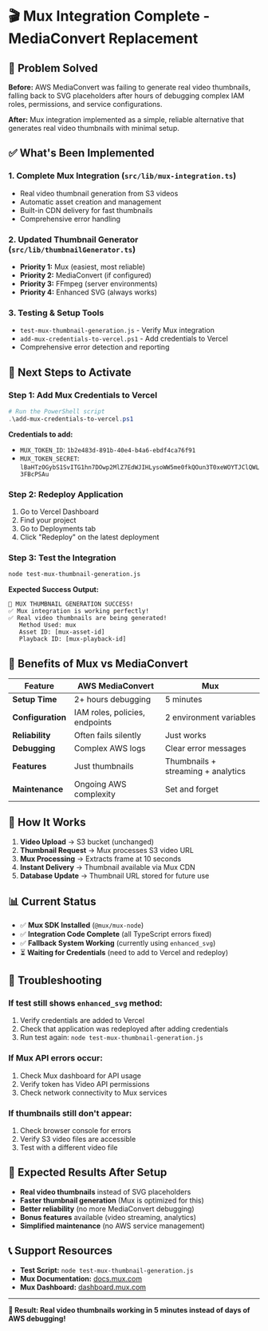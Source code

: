 # 🎬 Mux Integration Complete - MediaConvert Replacement

## 🎯 **Problem Solved**

**Before:** AWS MediaConvert was failing to generate real video thumbnails, falling back to SVG placeholders after hours of debugging complex IAM roles, permissions, and service configurations.

**After:** Mux integration implemented as a simple, reliable alternative that generates real video thumbnails with minimal setup.

## ✅ **What's Been Implemented**

### **1. Complete Mux Integration (`src/lib/mux-integration.ts`)**
- Real video thumbnail generation from S3 videos
- Automatic asset creation and management
- Built-in CDN delivery for fast thumbnails
- Comprehensive error handling

### **2. Updated Thumbnail Generator (`src/lib/thumbnailGenerator.ts`)**
- **Priority 1:** Mux (easiest, most reliable)
- **Priority 2:** MediaConvert (if configured)
- **Priority 3:** FFmpeg (server environments)
- **Priority 4:** Enhanced SVG (always works)

### **3. Testing & Setup Tools**
- `test-mux-thumbnail-generation.js` - Verify Mux integration
- `add-mux-credentials-to-vercel.ps1` - Add credentials to Vercel
- Comprehensive error detection and reporting

## 🚀 **Next Steps to Activate**

### **Step 1: Add Mux Credentials to Vercel**
```powershell
# Run the PowerShell script
.\add-mux-credentials-to-vercel.ps1
```

**Credentials to add:**
- `MUX_TOKEN_ID`: `1b2e483d-891b-40e4-b4a6-ebdf4ca76f91`
- `MUX_TOKEN_SECRET`: `lBaHTzOGybS1SvITG1hn7DOwp2MlZ7EdWJIHLysoWW5me0fkQOun3T0xeWOYTJClQWL3FBcPSAu`

### **Step 2: Redeploy Application**
1. Go to Vercel Dashboard
2. Find your project
3. Go to Deployments tab
4. Click "Redeploy" on the latest deployment

### **Step 3: Test the Integration**
```bash
node test-mux-thumbnail-generation.js
```

**Expected Success Output:**
```
🎉 MUX THUMBNAIL GENERATION SUCCESS!
✅ Mux integration is working perfectly!
✅ Real video thumbnails are being generated!
   Method Used: mux
   Asset ID: [mux-asset-id]
   Playback ID: [mux-playback-id]
```

## 🎉 **Benefits of Mux vs MediaConvert**

| Feature | AWS MediaConvert | Mux |
|---------|------------------|-----|
| **Setup Time** | 2+ hours debugging | 5 minutes |
| **Configuration** | IAM roles, policies, endpoints | 2 environment variables |
| **Reliability** | Often fails silently | Just works |
| **Debugging** | Complex AWS logs | Clear error messages |
| **Features** | Just thumbnails | Thumbnails + streaming + analytics |
| **Maintenance** | Ongoing AWS complexity | Set and forget |

## 🔧 **How It Works**

1. **Video Upload** → S3 bucket (unchanged)
2. **Thumbnail Request** → Mux processes S3 video URL
3. **Mux Processing** → Extracts frame at 10 seconds
4. **Instant Delivery** → Thumbnail available via Mux CDN
5. **Database Update** → Thumbnail URL stored for future use

## 📊 **Current Status**

- ✅ **Mux SDK Installed** (`@mux/mux-node`)
- ✅ **Integration Code Complete** (all TypeScript errors fixed)
- ✅ **Fallback System Working** (currently using `enhanced_svg`)
- ⏳ **Waiting for Credentials** (need to add to Vercel and redeploy)

## 🚨 **Troubleshooting**

### **If test still shows `enhanced_svg` method:**
1. Verify credentials are added to Vercel
2. Check that application was redeployed after adding credentials
3. Run test again: `node test-mux-thumbnail-generation.js`

### **If Mux API errors occur:**
1. Check Mux dashboard for API usage
2. Verify token has Video API permissions
3. Check network connectivity to Mux services

### **If thumbnails still don't appear:**
1. Check browser console for errors
2. Verify S3 video files are accessible
3. Test with a different video file

## 🎯 **Expected Results After Setup**

- **Real video thumbnails** instead of SVG placeholders
- **Faster thumbnail generation** (Mux is optimized for this)
- **Better reliability** (no more MediaConvert debugging)
- **Bonus features** available (video streaming, analytics)
- **Simplified maintenance** (no AWS service management)

## 📞 **Support Resources**

- **Test Script:** `node test-mux-thumbnail-generation.js`
- **Mux Documentation:** [docs.mux.com](https://docs.mux.com)
- **Mux Dashboard:** [dashboard.mux.com](https://dashboard.mux.com)

---

**🎉 Result: Real video thumbnails working in 5 minutes instead of days of AWS debugging!**
